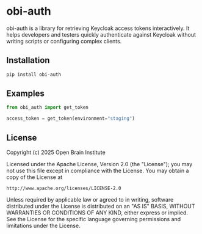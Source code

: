 # obi-auth

obi-auth is a library for retrieving Keycloak access tokens interactively. It helps developers and testers quickly authenticate against Keycloak without writing scripts or configuring complex clients.


## Installation

```sh
pip install obi-auth
```

## Examples

```python
from obi_auth import get_token

access_token = get_token(environment="staging")
```

## License

Copyright (c) 2025 Open Brain Institute

Licensed under the Apache License, Version 2.0 (the "License");
you may not use this file except in compliance with the License.
You may obtain a copy of the License at

    http://www.apache.org/licenses/LICENSE-2.0

Unless required by applicable law or agreed to in writing, software
distributed under the License is distributed on an "AS IS" BASIS,
WITHOUT WARRANTIES OR CONDITIONS OF ANY KIND, either express or implied.
See the License for the specific language governing permissions and
limitations under the License.
